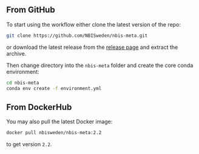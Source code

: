 ## From GitHub
To start using the workflow either clone the latest version of the repo:

```bash
git clone https://github.com/NBISweden/nbis-meta.git
```

or download the latest release from the [release page](https://github.com/NBISweden/nbis-meta/releases) and extract the archive. 

Then change directory into the `nbis-meta` folder and create the core conda environment:

```bash
cd nbis-meta
conda env create -f environment.yml
```

## From DockerHub
You may also pull the latest Docker image:

```bash
docker pull nbisweden/nbis-meta:2.2
```

to get version `2.2`.
